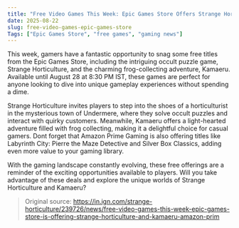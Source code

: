 ```yaml
---
title: "Free Video Games This Week: Epic Games Store Offers Strange Horticulture and Kamaeru"
date: 2025-08-22
slug: free-video-games-epic-games-store
Tags: ["Epic Games Store", "free games", "gaming news"]
---
```


This week, gamers have a fantastic opportunity to snag some free titles from the Epic Games Store, including the intriguing occult puzzle game, Strange Horticulture, and the charming frog-collecting adventure, Kamaeru. Available until August 28 at 8:30 PM IST, these games are perfect for anyone looking to dive into unique gameplay experiences without spending a dime.

Strange Horticulture invites players to step into the shoes of a horticulturist in the mysterious town of Undermere, where they solve occult puzzles and interact with quirky customers. Meanwhile, Kamaeru offers a light-hearted adventure filled with frog collecting, making it a delightful choice for casual gamers. Dont forget that Amazon Prime Gaming is also offering titles like Labyrinth City: Pierre the Maze Detective and Silver Box Classics, adding even more value to your gaming library.

With the gaming landscape constantly evolving, these free offerings are a reminder of the exciting opportunities available to players. Will you take advantage of these deals and explore the unique worlds of Strange Horticulture and Kamaeru? 

> Original source: https://in.ign.com/strange-horticulture/239726/news/free-video-games-this-week-epic-games-store-is-offering-strange-horticulture-and-kamaeru-amazon-prim